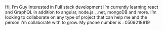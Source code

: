 Hi, I’m Guy 
 Interested in Full stack development 
 I’m currently learning react and GraphQL in addition to angular, node.js , .net, mongoDB and more. 
 I’m looking to collaborate on any type of project that can help me and the person i'm collaborate with to grow.
 My phone number is : 0509218819

